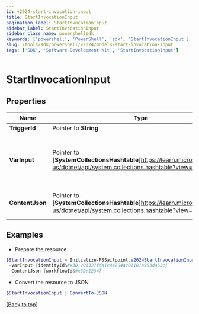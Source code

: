 ```yaml
---
id: v2024-start-invocation-input
title: StartInvocationInput
pagination_label: StartInvocationInput
sidebar_label: StartInvocationInput
sidebar_class_name: powershellsdk
keywords: ['powershell', 'PowerShell', 'sdk', 'StartInvocationInput'] 
slug: /tools/sdk/powershell/v2024/models/start-invocation-input
tags: ['SDK', 'Software Development Kit', 'StartInvocationInput']
---
```



# StartInvocationInput

## Properties

Name | Type | Description | Notes
------------ | ------------- | ------------- | -------------
**TriggerId** |  Pointer to **String** | Trigger ID | [optional] 
**VarInput** |  Pointer to [**SystemCollectionsHashtable**]https://learn.microsoft.com/en-us/dotnet/api/system.collections.hashtable?view=net-9.0 | Trigger input payload. Its schema is defined in the trigger definition. | [optional] 
**ContentJson** |  Pointer to [**SystemCollectionsHashtable**]https://learn.microsoft.com/en-us/dotnet/api/system.collections.hashtable?view=net-9.0 | JSON map of invocation metadata | [optional] 

## Examples

- Prepare the resource
```powershell
$StartInvocationInput = Initialize-PSSailpoint.V2024StartInvocationInput  -TriggerId idn:access-requested `
 -VarInput {identityId&#x3D;201327fda1c44704ac01181e963d463c} `
 -ContentJson {workflowId&#x3D;1234}
```

- Convert the resource to JSON
```powershell
$StartInvocationInput | ConvertTo-JSON
```


[[Back to top]](#) 

